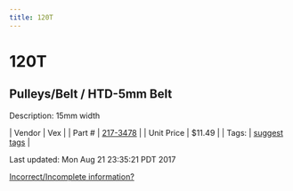 ```yaml
---
title: 120T
---
```


# 120T
## Pulleys/Belt / HTD-5mm Belt
Description: 	15mm width 

| Vendor | Vex | 
| Part # | [217-3478](http://www.vexrobotics.com/vexpro/motion/belts-and-pulleys/htdbelts15.html) | 
| Unit Price | $11.49 | 
| Tags: | [suggest tags](https://docs.google.com/forms/d/e/1FAIpQLSeWyY8v3RgOty-MyWmh9U0iivNYN_molChYyS-0U-o-kOAv_g/viewform) | 

Last updated: Mon Aug 21 23:35:21 PDT 2017

 [Incorrect/Incomplete information?](https://docs.google.com/forms/d/e/1FAIpQLSeWyY8v3RgOty-MyWmh9U0iivNYN_molChYyS-0U-o-kOAv_g/viewform)